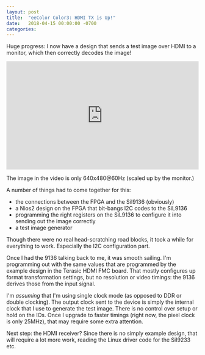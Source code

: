 ```yaml
---
layout: post
title:  "eeColor Color3: HDMI TX is Up!"
date:   2018-04-15 00:00:00 -0700
categories: 
---
```



Huge progress: I now have a design that sends a test image over HDMI to a monitor, which then correctly decodes the image!

<div style="padding:56.25% 0 0 0;position:relative;"><iframe src="https://player.vimeo.com/video/264892349" style="position:absolute;top:0;left:0;width:100%;height:100%;" frameborder="0" webkitallowfullscreen mozallowfullscreen allowfullscreen></iframe></div><script src="https://player.vimeo.com/api/player.js"></script>

The image in the video is only 640x480@60Hz (scaled up by the monitor.)

A number of things had to come together for this:

* the connections between the FPGA and the SiI9136 (obviously)
* a Nios2 design on the FPGA that bit-bangs I2C codes to the SiL9136 
* programming the right registers on the SiL9136 to configure it into sending out the image correctly
* a test image generator

Though there were no real head-scratching road blocks, it took a while for everything to work. Especially the I2C configuration part. 

Once I had the 9136 talking back to me, it was smooth sailing. I'm programming out with the same values that are programmed by the 
example design in the Terasic HDMI FMC board. That mostly configures up format transformation settings, but no resolution or video 
timings: the 9136 derives those from the input signal.

I'm *assuming* that I'm using single clock mode (as opposed to DDR or double clocking). The output clock sent to the device is simply 
the internal clock that I use to generate the test image. There is no control over setup or hold on the IOs. Once I upgrade to faster 
timings (right now, the pixel clock is only 25MHz), that may require some extra attention.

Next step: the HDMI receiver? Since there is no simply example design, that will require a lot more work, reading the Linux driver code 
for the SiI9233 etc.

